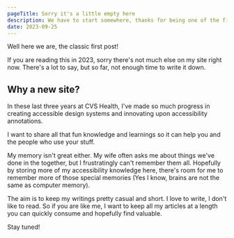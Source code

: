 ```yaml
---
pageTitle: Sorry it's a little empty here
description: We have to start somewhere, thanks for being one of the first visitors here.
date: 2023-09-25
---
```


Well here we are, the classic first post!

If you are reading this in 2023, sorry there's not much else on my site right now. There's a lot to say, but so far, not enough time to write it down.

## Why a new site?

In these last three years at CVS Health, I've made so much progress in creating accessible design systems and innovating upon accessibility annotations.

I want to share all that fun knowledge and learnings so it can help you and the people who use your stuff.

My memory isn't great either. My wife often asks me about things we've done in the together, but I frustratingly can't remember them all. Hopefully by storing more of my accessibility knowledge here, there's room for me to remember more of those special memories (Yes I know, brains are not the same as computer memory).

The aim is to keep my writings pretty casual and short. I love to write, I don't like to read. So if you are like me, I want to keep all my articles at a length you can quickly consume and hopefully find valuable.

Stay tuned!
